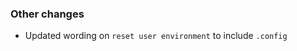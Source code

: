 <!-- Delete the sections that don't apply -->

### Other changes

- Updated wording on `reset user environment` to include `.config`
